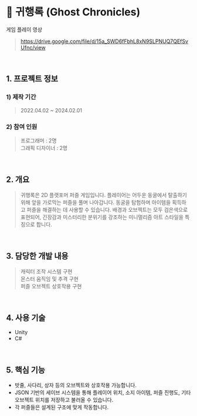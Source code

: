 # :pushpin: 귀행록 (Ghost Chronicles)
게임 플레이 영상
>https://drive.google.com/file/d/15a_SWD6fFbhL8xN9SLPNUQ7QEfSvUfnc/view

</br>

## 1. 프로젝트 정보
### **1) 제작 기간**
>2022.04.02 ~ 2024.02.01

### **2) 참여 인원**
>프로그래머 : 2명   
>그래픽 디자이너 : 2명

</br>

## 2. 개요
>귀행록은 2D 플랫포머 퍼즐 게임입니다. 플레이어는 어두운 동굴에서 탈출하기 위해 앞을 가로막는 퍼즐을 풀며 나아갑니다. 동굴을 탐험하며 아이템을 획득하고 퍼즐을 해결하는 데 사용할 수 있습니다. 배경과 오브젝트는 모두 검은색으로 표현되어, 긴장감과 미스터리한 분위기를 강조하는 미니멀리즘 아트 스타일을 특징으로 합니다.
</br>

## 3. 담당한 개발 내용
>캐릭터 조작 시스템 구현   
>몬스터 움직임 및 추격 구현  
>퍼즐 오브젝트 상호작용 구현   

</br>

## 4. 사용 기술
- Unity
- C#

</br>

## 5. 핵심 기능
- 밧줄, 사다리, 상자 등의 오브젝트와 상호작용 가능합니다.
- JSON 기반의 세이브 시스템을 통해 플레이어 위치, 소지 아이템, 퍼즐 진행도, 기타 오브젝트 위치를 저장하고 불러올 수 있습니다.
- 각 퍼즐들은 설계된 구조에 맞게 작동합니다.

</br>
